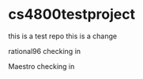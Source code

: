# cs4800testproject
this is a test repo
this is a change

rational96 checking in

Maestro checking in